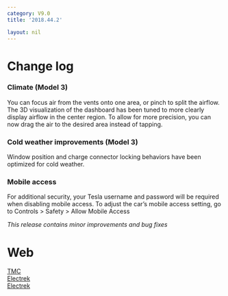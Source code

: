```yaml
---
category: V9.0
title: '2018.44.2'

layout: nil
---
```


# Change log

### Climate (Model 3)

You can focus air from the vents onto one area, or pinch to split the airflow. The 3D
visualization of the dashboard has been tuned to more clearly display airflow in the
center region. To allow for more precision, you can now drag the air to the desired 
area instead of tapping.

### Cold weather improvements (Model 3)

Window position and charge connector locking behaviors have been optimized for cold weather.

### Mobile access 

For additional security, your Tesla username and password will be required when disabling mobile access. To adjust the car’s mobile access setting, go to Controls > Safety > Allow Mobile Access

<i>This release contains minor improvements and bug fixes</i>

# Web

<a href="https://teslamotorsclub.com/tmc/threads/2018-44-2.135978/">TMC</a><br>
<a href="https://electrek.co/2018/11/22/tesla-model-3-software-update-cold-weather-issues/">Electrek</a><br>
<a href="https://electrek.co/2018/11/16/tesla-model-3-software-update-climate-controls-anti-theft-feature/">Electrek</a>
